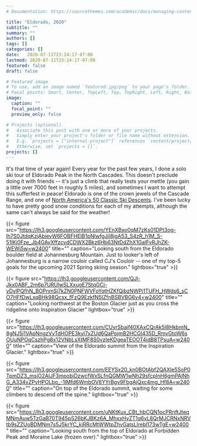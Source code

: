 ```yaml
---
# Documentation: https://sourcethemes.com/academic/docs/managing-content/

title: "Eldorado, 2020"
subtitle: ""
summary: ""
authors: []
tags: []
categories: []
date:   2020-07-11T23:24:17-07:00
lastmod: 2020-07-11T23:24:17-07:00
featured: false
draft: false

# Featured image
# To use, add an image named `featured.jpg/png` to your page's folder.
# Focal points: Smart, Center, TopLeft, Top, TopRight, Left, Right, BottomLeft, Bottom, BottomRight.
image:
  caption: ""
  focal_point: ""
  preview_only: false

# Projects (optional).
#   Associate this post with one or more of your projects.
#   Simply enter your project's folder or file name without extension.
#   E.g. `projects = ["internal-project"]` references `content/project/deep-learning/index.md`.
#   Otherwise, set `projects = []`.
projects: []
---
```


It's that time of year again!  Every year for the past few years, I done a solo ski tour of Eldorado Peak in the North Cascades.  This doesn't preclude doing it with friends -- it's just a climb that really tests your mettle (you gain a little over 7000 feet in roughly 5 miles), and sometimes I want to attempt this sufferfest in peace!  Eldorado is one of the crown jewels of the Cascade Range, and one of [North America's 50 Classic Ski Descents](http://www.50classicskidescents.com/purchase/x1xxh13ni4z63kst126tktaolp10xy). I've been lucky to have pretty good snow conditions for each of my attempts, although the same can't always be said for the weather! 

{{< figure src="https://lh3.googleusercontent.com/YEnXBxo0qM7zKs01DPt3og-lh7S0JtdqKzjAbieyW6FOBFHEIB1pNlwfgJjI8jgA53_S4zR_h1M_S-51lKj0Fze_Jb4GAyXffzcvdCDWX2Bkz6Hb63NtDdZhX1GalFvRJhZK-WEWi5w=w2400" title="" caption="Looking south from the Eldorado boulder field at Johannesburg Mountain.  Just to looker's left of Johannesburg is a narrow couloir called CJ's Couloir -- one of my top-5 goals for the upcoming 2021 Spring skiing season." lightbox="true" >}}

{{< figure src="https://lh3.googleusercontent.com/QJl-Jkx0ABF_2m6p7URUlwSLXxugE7StqGCj-yDvlPQfhN_BOPnmSj7kZN0PNFWVFoYqtHZKfQjbzNWPi1TUFH_HWds6_sCO7HFfDwLxqBHk98Qcsx_fFzQ9EzkfN5IZfnBSBVBG6y4=w2400" title="" caption="Looking northwest at the Boston Glacier just as you cross the ridgeline onto Inspiration Glacier" lightbox="true" >}}

{{< figure src="https://lh3.googleusercontent.com/CUyrSbajf40XAxCQrAk5I8HkbmN_8gNJ5j1VApNngzVvTdHOPE3kyl7xZUd6QaPpjmB2HCGl435D_RmvGtoW6sOUuNPOqCszhPg8x12VNbLsXtMF8S0vzIeKDgeaTEOOT4idB8TPsuA=w2400" title="" caption="View of the Eldorado summit from the Inspiration Glacier." lightbox="true" >}}

{{< figure src="https://lh3.googleusercontent.com/EEYSx20_kn0BOtAbf2QAXIe5SoP0TpmDZ3_msjO2AlJF3mpobjDzwcfWxSLfnQGMW1wNh29sfcpInH6gmPAlNhG_A334vZPyHPOLbo_-1IMfd6WmbOV8YYrBgv9FbgAjQxc4mg_Hf8A=w2400" title="" caption="On top of the Eldorado summit, waiting for some climbers to descend off the spine." lightbox="true" >}}

{{< figure src="https://lh3.googleusercontent.com/uNKtKux_CBt_hbCQN1ocPRnftJteqMNmAuw5TzGaB70T945pS26bKJBKz6A_MhxxHyZT1q6vL8QrMJCRNxNRVtb9sZZUoBDMNm7s5J5krYC_kiRRcMtWWtpZhvGatsLlrebl173wTgE=w2400" title="" caption="Looking south from the top of Eldorado at Forbidden Peak and Moraine Lake (frozen over)." lightbox="true" >}}